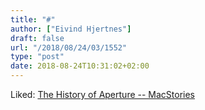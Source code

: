 ```yaml
---
title: "#"
author: ["Eivind Hjertnes"]
draft: false
url: "/2018/08/24/03/1552"
type: "post"
date: 2018-08-24T10:31:02+02:00
---
```


Liked:
[The
History of Aperture -- MacStories](https://www.macstories.net/stories/the-history-of-aperture/)
